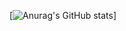[![Anurag's GitHub stats](https://github-readme-stats.vercel.app/api?username=N4RNACACC&show_icons=true&theme=tokyonight)]
